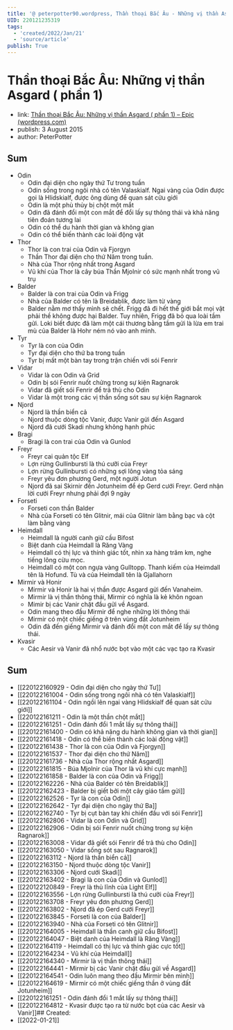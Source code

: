 ```yaml
---
title: '@ peterpotter90.wordpress, Thần thoại Bắc Âu - Những vị thần Asgard phần 1'
UID: 220121235319
tags:
  - 'created/2022/Jan/21'
  - 'source/article'
publish: True
---
```

# Thần thoại Bắc Âu: Những vị thần Asgard ( phần 1)
- link: [Thần thoại Bắc Âu: Những vị thần Asgard ( phần 1) – Epic (wordpress.com)](https://peterpotter90.wordpress.com/2015/08/03/than-thoai-bac-au-nhung-vi-than-asgard/)
- publish: 3 August 2015 
- author: PeterPotter

## Sum
- Odin
    - Odin đại diện cho ngày thứ Tư trong tuần
    - Odin sống trong ngôi nhà có tên Valaskialf. Ngai vàng của Odin được gọi là Hlidskialf, được ông dùng để quan sát cửu giới
    - Odin là một phù thủy bị chột một mắt
    - Odin đã đánh đổi một con mắt để đổi lấy sự thông thái và khả năng tiên đoán tương lai
    - Odin có thể du hành thời gian và không gian
    - Odin có thể biến thành các loài động vật
- Thor
    - Thor là con trai của Odin và Fjorgyn
    - Thần Thor đại diện cho thứ Năm trong tuần.
    - Nhà của Thor rộng nhất trong Asgard
    - Vũ khí của Thor là cây búa Thần Mjolnir có sức mạnh nhất trong vũ trụ
- Balder
    - Balder là con trai của Odin và Frigg
    -  Nhà của Balder có tên là Breidablik, được làm từ vàng
    - Balder nằm mơ thấy mình sẽ chết. Frigg đã đi hết thế giới bắt mọi vật phải thề không được hại Balder. Tuy nhiên, Frigg đã bỏ qua loài tầm gửi. Loki biết được đã làm một cái thương bằng tầm gửi là lừa em trai mù của Balder là Hohr ném nó vào anh mình.
- Tyr
	- Tyr là con của Odin
	- Tyr đại diện cho thứ ba trong tuần
	- Tyr bị mất một bàn tay trong trận chiến với sói Fenrir
- Vidar
	- Vidar là con Odin và Grid
	- Odin bị sói Fenrir nuốt chửng trong sự kiện Ragnarok
	- Vidar đã giết sói Fenrir để trả thù cho Odin
	- Vidar là một trong các vị thần sống sót sau sự kiện Ragnarok
- Njord
	- Njord là thần biển cả
	- Njord thuộc dòng tộc Vanir, được Vanir gửi đến Asgard
	- Njord đã cưới Skadi nhưng không hạnh phúc
- Bragi
	- Bragi là con trai của Odin và Gunlod
- Freyr
	- Freyr cai quản tộc Elf
	- Lợn rừng Gullinbursti là thú cưỡi của Freyr
	- Lợn rừng Gullinbursti có những sợi lông vàng tỏa sáng
	- Freyr yêu đơn phương Gerd, một người Jotun
	- Njord đã sai Skirnir đến Jotunheim để ép Gerd cưới Freyr. Gerd nhận lời cưới Freyr nhưng phải đợi 9 ngày
- Forseti
	- Forseti con thần Balder
	- Nhà của Forseti có tên Glitnir, mái của Glitnir làm bằng bạc và cột làm bằng vàng
- Heimdall
	- Heimdall là người canh giữ cầu Bifost
	- Biệt danh của Heimdall là Răng Vàng
	- Heimdall có thị lực và thính giác tốt, nhìn xa hàng trăm km, nghe tiếng lông cừu mọc.
	- Heimdall có một con ngựa vàng Gulltopp. Thanh kiếm của Heimdall tên là Hofund. Tù và của Heimdall tên là Gjallahorn
- Mirmir và Honir
	- Mirmir và Honir là hai vị thần được Asgard gửi đến Vanaheim.
	- Mirmir là vị thần thông thái, Mirmir có nghĩa là kẻ khôn ngoan
	- Mimir bị các Vanir chặt đầu gửi về Asgard.
	- Odin mang theo đầu Mirmir để nghe những lời thông thái
	- Mirmir có một chiếc giếng ở trên vùng đất Jotunheim
	- Odin đã đến giếng Mirmir và đánh đổi một con mắt để lấy sự thông thái.
- Kvasir
	- Các Aesir và Vanir đã nhổ nước bọt vào một các vạc tạo ra Kvasir

## Sum
- [[220122160929 - Odin đại diện cho ngày thứ Tư]]
- [[220122161004 - Odin sống trong ngôi nhà có tên Valaskialf]]
- [[220122161104 - Odin ngồi lên ngai vàng Hlidskialf để quan sát cửu giới]]
- [[220122161211 - Odin là một thần chột mắt]]
- [[220122161251 - Odin đánh đổi 1 mắt lấy sự thông thái]]
- [[220122161400 - Odin có khả năng du hành không gian và thời gian]]
- [[220122161418 - Odin có thể biến thành các loài động vật]]
- [[220122161438 - Thor là con của Odin và Fjorgyn]]
- [[220122161537 - Thor đại diện cho thứ Năm]]
- [[220122161736 - Nhà của Thor rộng nhất Asgard]]
- [[220122161815 - Búa Mjolnir của Thor là vũ khí cực mạnh]]
- [[220122161858 - Balder là con của Odin và Frigg]]
- [[220122162226 - Nhà của Balder có tên Breidablik]]
- [[220122162423 - Balder bị giết bởi một cây giáo tầm gửi]]
- [[220122162526 - Tyr là con của Odin]]
- [[220122162642 - Tyr đại diện cho ngày thứ Ba]]
- [[220122162740 - Tyr bị cụt bàn tay khi chiến đấu với sói Fenrir]]
- [[220122162806 - Vidar là con Odin và Grid]]
- [[220122162906 - Odin bị sói Fenrir nuốt chửng trong sự kiện Ragnarok]]
- [[220122163008 - Vidar đã giết sói Fenrir để trả thù cho Odin]]
- [[220122163050 - Vidar sống sót sau Ragnarok]]
- [[220122163112 - Njord là thần biển cả]]
- [[220122163150 - Njord thuộc dòng tộc Vanir]]
- [[220122163306 - Njord cưới Skadi]]
- [[220122163402 - Bragi là con của Odin và Gunlod]]
- [[220122120849 - Freyr là thủ lĩnh của Light Elf]]
- [[220122163556 - Lợn rừng Gullinbursti là thú cưỡi của Freyr]]
- [[220122163708 - Freyr yêu đơn phương Gerd]]
- [[220122163802 - Njord đã ép Gerd cưới Freyr]]
- [[220122163845 - Forseti là con của Balder]]
- [[220122163940 - Nhà của Forseti có tên Glitnir]]
- [[220122164005 - Heimdall là thần canh giữ cầu Bifost]]
- [[220122164047 - Biệt danh của Heimdall là Răng Vàng]]
- [[220122164119 - Heimdall có thị lực và thính giác cực tốt]]
- [[220122164234 - Vũ khí của Heimdall]]
- [[220122164340 - Mirmir là vị thần thông thái]]
- [[220122164441 - Mirmir bị các Vanir chặt đầu gửi về Asgard]]
- [[220122164541 - Odin luôn mang theo đầu Mirmir bên mình]]
- [[220122164619 - Mirmir có một chiếc giếng thần ở vùng đất Jotunheim]]
- [[220122161251 - Odin đánh đổi 1 mắt lấy sự thông thái]]
- [[220122164812 - Kvasir được tạo ra từ nước bọt của các Aesir và Vanir]]## Created:
- [[2022-01-21]]
